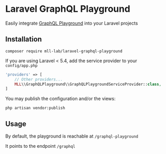 # Laravel GraphQL Playground

Easily integrate [GraphQL Playground](https://github.com/prismagraphql/graphql-playground) into your Laravel projects

## Installation

    composer require mll-lab/laravel-graphql-playground

If you are using Laravel < 5.4, add the service provider to your `config/app.php`

````php
'providers' => [
    // Other providers...
    MLL\\GraphQLPlayground\\GraphQLPlaygroundServiceProvider::class,
]
````

You may publish the configuration and/or the views:

    php artisan vendor:publish

## Usage

By default, the playground is reachable at `/graphql-playground`

It points to the endpoint `/graphql`
